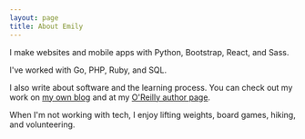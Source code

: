 ```yaml
---
layout: page
title: About Emily
---
```


I make websites and mobile apps with Python, Bootstrap, React, and Sass.

I've worked with Go, PHP, Ruby, and SQL.

I also write about software and the learning process. You can check out my work on [my own blog](/) and at my [O'Reilly author page](https://www.oreilly.com/people/emily_cain).

When I'm not working with tech, I enjoy lifting weights, board games, hiking, and volunteering.
